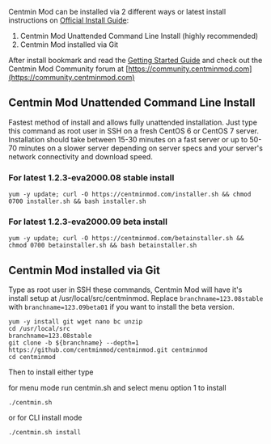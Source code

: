 Centmin Mod can be installed via 2 different ways or latest install instructions on [Official Install Guide](https://centminmod.com/install.html):

1. Centmin Mod Unattended Command Line Install (highly recommended)
2. Centmin Mod installed via Git

After install bookmark and read the [Getting Started Guide](https://centminmod.com/getstarted.html) and check out the Centmin Mod Community forum at [https://community.centminmod.com](https://community.centminmod.com)

## Centmin Mod Unattended Command Line Install

Fastest method of install and allows fully unattended installation. Just type this command as root user in SSH on a fresh CentOS 6 or CentOS 7 server. Installation should take between 15-30 minutes on a fast server or up to 50-70 minutes on a slower server depending on server specs and your server's network connectivity and download speed.

### For latest 1.2.3-eva2000.08 stable install

    yum -y update; curl -O https://centminmod.com/installer.sh && chmod 0700 installer.sh && bash installer.sh

### For latest 1.2.3-eva2000.09 beta install

    yum -y update; curl -O https://centminmod.com/betainstaller.sh && chmod 0700 betainstaller.sh && bash betainstaller.sh

## Centmin Mod installed via Git    

Type as root user in SSH these commands, Centmin Mod will have it's install setup at /usr/local/src/centminmod. Replace `branchname=123.08stable` with `branchname=123.09beta01` if you want to install the beta version.

    yum -y install git wget nano bc unzip
    cd /usr/local/src
    branchname=123.08stable
    git clone -b ${branchname} --depth=1 https://github.com/centminmod/centminmod.git centminmod
    cd centminmod

Then to install either type

for menu mode run centmin.sh and select menu option 1 to install

    ./centmin.sh

or for CLI install mode

    ./centmin.sh install    

